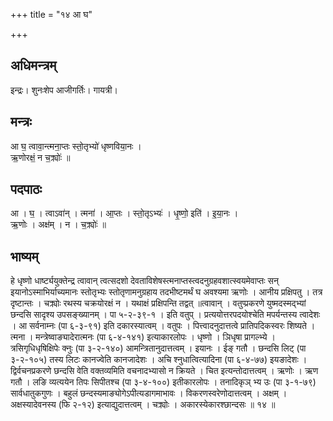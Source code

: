 +++
title = "१४ आ घ"

+++
## अधिमन्त्रम्
इन्द्रः। शुनःशेप आजीगर्तिः। गायत्री।

## मन्त्रः
आ घ॒ त्वावा॒न्त्मना॒प्तः स्तो॒तृभ्यो॑ धृष्णविया॒नः ।  
ऋ॒णोरक्षं॒ न च॒क्र्योः॑ ॥

## पदपाठः
आ । घ॒ । त्वाऽवा॑न् । त्मना॑ । आ॒प्तः । स्तो॒तृऽभ्यः॑ । धृ॒ष्णो॒ इति॑ । इ॒या॒नः ।  
ऋ॒णोः । अक्ष॑म् । न । च॒क्र्योः॑ ॥

## भाष्यम्
हे धृष्णो धार्ष्ट्ययुक्तेन्द्र त्वावान् त्वत्सदशो देवताविशेषस्त्मनाप्तस्त्वदनुग्रहवशात्स्वयमेवाप्तः सन् इयानोऽस्माभिर्याच्यमानः स्तोतृभ्यः स्तोतृणामनुग्रहाय तदभीष्टमर्थं घ अवश्यमा ऋणोः । आनीय प्रक्षिपतु । तत्र दृष्टान्तः । चक्र्योः रथस्य चक्रयोरक्षं न । यथाक्षं प्रक्षिपन्ति तद्वत् ॥त्वावान् । वतुप्प्रकरणे युष्मदस्मद्भ्यां छन्दसि सादृश्य उपसङ्ख्यानम् । पा ५-२-३९-१ । इति वतुप् । प्रत्ययोत्तरपदयोश्चेति मपर्यन्तस्य त्वादेशः । आ सर्वनाम्नः (पा ६-३-९१) इति दकारस्यात्वम् । वतुपः । पित्त्वादनुदात्तत्वे प्रातिपदिकस्वरः शिष्यते । त्मना । मन्त्रेष्वाङ्यादेरात्मनः (पा ६-४-१४१) इत्याकारलोपः । धृष्णो । ञिधृषा प्रागल्भ्ये । त्रसिगृधिधृषिक्षिपेः क्नुः (पा ३-२-१४०) आमन्त्रितानुदात्तत्वम् । इयानः । ईङ् गतौ । छन्दसि लिट् (पा ३-२-१०५) तस्य लिटः कानज्वेति कानजादेशः । अचि श्नुधात्वित्यादिना (पा ६-४-७७) इयङादेशः । द्विर्वचनप्रकरणे छन्दसि वेति वक्तव्यमिति वचनादभ्यासो न क्रियते । चित इत्यन्तोदात्तत्वम् । ऋणोः । ऋण गतौ । लङि व्यत्ययेन तिपः सिपीतश्च (पा ३-४-१००) इतीकारलोपः । तनादिकृञ् भ्य उः (पा ३-१-७९) सार्वधातुकगुणः । बहुलं छन्दस्यमाङ्योगेऽपीत्यडागमाभावः । विकरणस्वरेणोदात्तत्वम् । अक्षम् । अक्षस्यादेवनस्य (फि २-१२) इत्याद्युदात्तत्वम् । चक्र्योः । अकारस्येकारश्छान्दसः ॥ १४ ॥